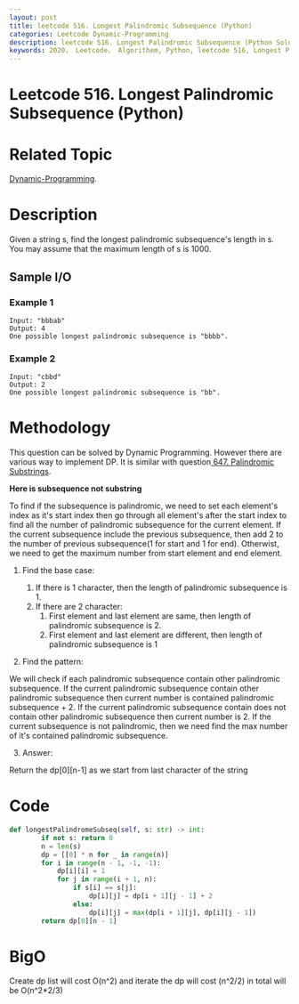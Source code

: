 ```yaml
---
layout: post
title: leetcode 516. Longest Palindromic Subsequence (Python)
categories: Leetcode Dynamic-Programming
description: leetcode 516. Longest Palindromic Subsequence (Python Solution)
keywords: 2020， Leetcode， Algorithem, Python, leetcode 516, Longest Palindromic Subsequence, zhenyu, Dynamic Programming, DP
---
```


# Leetcode 516. Longest Palindromic Subsequence (Python)

# Related Topic
<a href="/categories/#Dynamic-Programming" target="_blank"> Dynamic-Programming</a>.

# Description
Given a string s, find the longest palindromic subsequence's length in s. You may assume that the maximum length of s is 1000.


## Sample I/O
### Example 1
```
Input: "bbbab"
Output: 4
One possible longest palindromic subsequence is "bbbb".
```

### Example 2
```
Input: "cbbd"
Output: 2
One possible longest palindromic subsequence is "bb".
```

# Methodology
This question can be solved by Dynamic Programming. However there are various way to implement DP. It is similar with question<a href="/2020/03/01/lc647/" target="_blank"> 647. Palindromic Substrings</a>.

**Here is subsequence not substring**

To find if the subsequence is palindromic, we need to set each element's index as it's start index then go through all element's after the start index to find all the number of palindromic subsequence for the current element. If the current subsequence include the previous subsequence, then add 2 to the number of previous subsequence(1 for start and 1 for end). Otherwist, we need to get the maximum number from start element and end element.

1. Find the base case:
   1. If there is 1 character, then the length of palindromic subsequence is 1.
   2. If there are 2 character:
      1. First element and last element are same, then length of palindromic subsequence is 2.
      2. First element and last element are different, then length of palindromic subsequence is 1


2. Find the pattern:
   
We will check if each palindromic subsequence contain other palindromic subsequence. If the current palindromic subsequence contain other palindromic subsequence then current number is contained palindromic subsequence + 2. If the current palindromic subsequence contain does not contain other palindromic subsequence then current number is 2. If the current subsequence is not palindromic, then we need find the max number of it's contained
palindromic subsequence.

3. Answer:
   
Return the dp[0][n-1] as we start from last character of the string

# Code
```python
def longestPalindromeSubseq(self, s: str) -> int:
        if not s: return 0
        n = len(s)
        dp = [[0] * n for _ in range(n)]
        for i in range(n - 1, -1, -1):
            dp[i][i] = 1
            for j in range(i + 1, n):
                if s[i] == s[j]:
                    dp[i][j] = dp[i + 1][j - 1] + 2
                else:
                    dp[i][j] = max(dp[i + 1][j], dp[i][j - 1])
        return dp[0][n - 1]
```

# BigO
Create dp list will cost O(n^2) and iterate the dp will cost (n^2/2) in total will be O(n^2*2/3)



